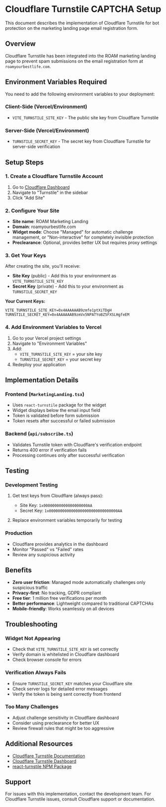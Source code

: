 # Cloudflare Turnstile CAPTCHA Setup

This document describes the implementation of Cloudflare Turnstile for bot protection on the marketing landing page email registration form.

## Overview

Cloudflare Turnstile has been integrated into the ROAM marketing landing page to prevent spam submissions on the email registration form at `roamyourbestlife.com`.

## Environment Variables Required

You need to add the following environment variables to your deployment:

### Client-Side (Vercel/Environment)
- `VITE_TURNSTILE_SITE_KEY` - The public site key from Cloudflare Turnstile

### Server-Side (Vercel/Environment)
- `TURNSTILE_SECRET_KEY` - The secret key from Cloudflare Turnstile for server-side verification

## Setup Steps

### 1. Create a Cloudflare Turnstile Account
1. Go to [Cloudflare Dashboard](https://dash.cloudflare.com/)
2. Navigate to "Turnstile" in the sidebar
3. Click "Add Site"

### 2. Configure Your Site
- **Site name**: ROAM Marketing Landing
- **Domain**: roamyourbestlife.com
- **Widget mode**: Choose "Managed" for automatic challenge management, or "Non-interactive" for completely invisible protection
- **Preclearance**: Optional, provides better UX but requires proxy settings

### 3. Get Your Keys
After creating the site, you'll receive:
- **Site Key** (public) - Add this to your environment as `VITE_TURNSTILE_SITE_KEY`
- **Secret Key** (private) - Add this to your environment as `TURNSTILE_SECRET_KEY`

**Your Current Keys:**
```
VITE_TURNSTILE_SITE_KEY=0x4AAAAAAB9zmfe1ptXiTDgH
TURNSTILE_SECRET_KEY=0x4AAAAAAB9zmVx5NPATYoBZ5FXSLHgfeEM
```

### 4. Add Environment Variables to Vercel
1. Go to your Vercel project settings
2. Navigate to "Environment Variables"
3. Add:
   - `VITE_TURNSTILE_SITE_KEY` = your site key
   - `TURNSTILE_SECRET_KEY` = your secret key
4. Redeploy your application

## Implementation Details

### Frontend (`MarketingLanding.tsx`)
- Uses `react-turnstile` package for the widget
- Widget displays below the email input field
- Token is validated before form submission
- Token resets after successful or failed submission

### Backend (`api/subscribe.ts`)
- Validates Turnstile token with Cloudflare's verification endpoint
- Returns 400 error if verification fails
- Processing continues only after successful verification

## Testing

### Development Testing
1. Get test keys from Cloudflare (always pass):
   - Site Key: `1x00000000000000000000AA`
   - Secret Key: `1x0000000000000000000000000000000AA`

2. Replace environment variables temporarily for testing

### Production
- Cloudflare provides analytics in the dashboard
- Monitor "Passed" vs "Failed" rates
- Review any suspicious activity

## Benefits

- **Zero user friction**: Managed mode automatically challenges only suspicious traffic
- **Privacy-first**: No tracking, GDPR compliant
- **Free tier**: 1 million free verifications per month
- **Better performance**: Lightweight compared to traditional CAPTCHAs
- **Mobile-friendly**: Works seamlessly on all devices

## Troubleshooting

### Widget Not Appearing
- Check that `VITE_TURNSTILE_SITE_KEY` is set correctly
- Verify domain is whitelisted in Cloudflare dashboard
- Check browser console for errors

### Verification Always Fails
- Ensure `TURNSTILE_SECRET_KEY` matches your Cloudflare site
- Check server logs for detailed error messages
- Verify the token is being sent correctly from frontend

### Too Many Challenges
- Adjust challenge sensitivity in Cloudflare dashboard
- Consider using preclearance for better UX
- Review firewall rules that might be too aggressive

## Additional Resources

- [Cloudflare Turnstile Documentation](https://developers.cloudflare.com/turnstile/)
- [Cloudflare Turnstile Dashboard](https://dash.cloudflare.com/?to=/:account/turnstile)
- [react-turnstile NPM Package](https://www.npmjs.com/package/react-turnstile)

## Support

For issues with this implementation, contact the development team.
For Cloudflare Turnstile issues, consult Cloudflare support or documentation.

